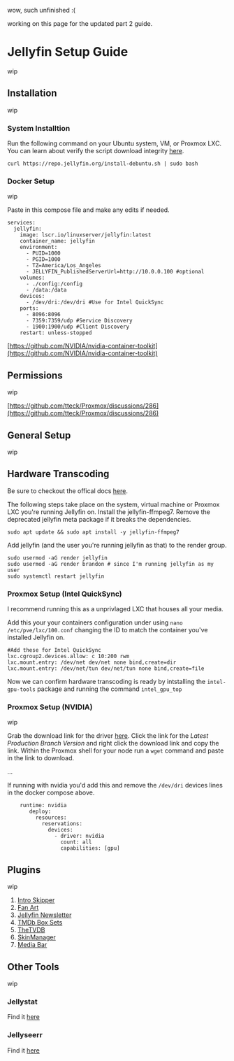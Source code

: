 wow, such unfinished :(

working on this page for the updated part 2 guide.

# Jellyfin Setup Guide
wip

## Installation
wip

### System Installtion
Run the following command on your Ubuntu system, VM, or Proxmox LXC. You can learn about verify the script download integrity [here](https://jellyfin.org/docs/general/installation/linux/).
```
curl https://repo.jellyfin.org/install-debuntu.sh | sudo bash
```

### Docker Setup
wip

Paste in this compose file and make any edits if needed.
```
services:
  jellyfin:
    image: lscr.io/linuxserver/jellyfin:latest
    container_name: jellyfin
    environment:
      - PUID=1000
      - PGID=1000
      - TZ=America/Los_Angeles
      - JELLYFIN_PublishedServerUrl=http://10.0.0.100 #optional
    volumes:
      - ./config:/config
      - /data:/data
    devices:
      - /dev/dri:/dev/dri #Use for Intel QuickSync
    ports:
      - 8096:8096
      - 7359:7359/udp #Service Discovery
      - 1900:1900/udp #Client Discovery
    restart: unless-stopped
```
[https://github.com/NVIDIA/nvidia-container-toolkit](https://github.com/NVIDIA/nvidia-container-toolkit)
## Permissions
wip

[https://github.com/tteck/Proxmox/discussions/286](https://github.com/tteck/Proxmox/discussions/286)


## General Setup
wip

## Hardware Transcoding
Be sure to checkout the offical docs [here](https://jellyfin.org/docs/general/administration/hardware-acceleration/).

The following steps take place on the system, virtual machine or Proxmox LXC you're running Jellyfin on. Install the jellyfin-ffmpeg7. Remove the deprecated jellyfin meta package if it breaks the dependencies.
```
sudo apt update && sudo apt install -y jellyfin-ffmpeg7
```
Add jellyfin (and the user you're running jellyfin as that) to the render group.
```
sudo usermod -aG render jellyfin
sudo usermod -aG render brandon # since I'm running jellyfin as my user
sudo systemctl restart jellyfin
```
### Proxmox Setup (Intel QuickSync)
I recommend running this as a unprivlaged LXC that houses all your media. 

Add this your your containers configuration under using  `nano /etc/pve/lxc/100.conf` changing the ID to match the container you've installed Jellyfin on.
```
#Add these for Intel QuickSync
lxc.cgroup2.devices.allow: c 10:200 rwm
lxc.mount.entry: /dev/net dev/net none bind,create=dir
lxc.mount.entry: /dev/net/tun dev/net/tun none bind,create=file
```
Now we can confirm hardware transcoding is ready by intstalling the `intel-gpu-tools` package and running the command `intel_gpu_top`

### Proxmox Setup (NVIDIA)
wip 

Grab the download link for the driver [here](https://www.nvidia.com/en-us/drivers/unix/). Click the link for the _Latest Production Branch Version_ and right click the download link and copy the link. Within the Proxmox shell for your node run a `wget` command and paste in the link to download.

...

If running with nvidia you'd add this and remove the `/dev/dri` devices lines in the docker compose above.
```
    runtime: nvidia
       deploy:
         resources:
           reservations:
             devices:
               - driver: nvidia
                 count: all
                 capabilities: [gpu]
```


## Plugins
wip

1. [Intro Skipper](https://github.com/intro-skipper/intro-skipper)
2. [Fan Art](https://github.com/jellyfin/jellyfin-plugin-fanart)
3. [Jellyfin Newsletter](https://github.com/Cloud9Developer/Jellyfin-Newsletter-Plugin)
4. [TMDb Box Sets](https://github.com/jellyfin/jellyfin-plugin-tmdbboxsets)
5. [TheTVDB](https://github.com/jellyfin/jellyfin-plugin-tvdb)
6. [SkinManager](https://github.com/danieladov/jellyfin-plugin-skin-manager)
7. [Media Bar](https://github.com/IAmParadox27/jellyfin-plugin-media-bar)

## Other Tools
wip

### Jellystat
Find it [here](https://github.com/CyferShepard/Jellystat)

### Jellyseerr
Find it [here](https://github.com/fallenbagel/jellyseerr)


